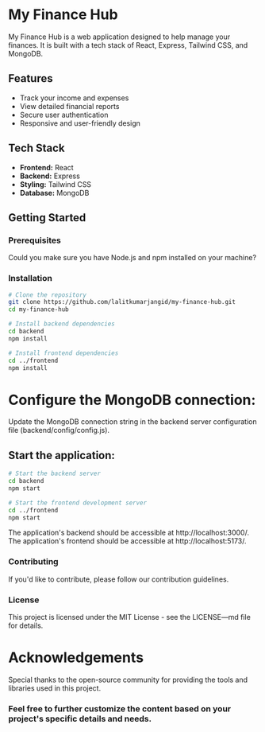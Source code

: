 # My Finance Hub

My Finance Hub is a web application designed to help manage your finances. It is built with a tech stack of React, Express, Tailwind CSS, and MongoDB.

## Features

- Track your income and expenses
- View detailed financial reports
- Secure user authentication
- Responsive and user-friendly design

## Tech Stack

- **Frontend:** React
- **Backend:** Express
- **Styling:** Tailwind CSS
- **Database:** MongoDB

## Getting Started

### Prerequisites

Could you make sure you have Node.js and npm installed on your machine?

### Installation

```bash
# Clone the repository
git clone https://github.com/lalitkumarjangid/my-finance-hub.git
cd my-finance-hub

# Install backend dependencies
cd backend
npm install

# Install frontend dependencies
cd ../frontend
npm install
```

# Configure the MongoDB connection:

Update the MongoDB connection string in the backend server configuration file (backend/config/config.js).

## Start the application:
```bash
# Start the backend server
cd backend
npm start

# Start the frontend development server
cd ../frontend
npm start

```
The application's backend should be accessible at http://localhost:3000/.
The application's frontend should be accessible at http://localhost:5173/.

### Contributing
If you'd like to contribute, please follow our contribution guidelines.

### License
This project is licensed under the MIT License - see the LICENSE—md file for details.

# Acknowledgements
Special thanks to the open-source community for providing the tools and libraries used in this project.


### Feel free to further customize the content based on your project's specific details and needs.
